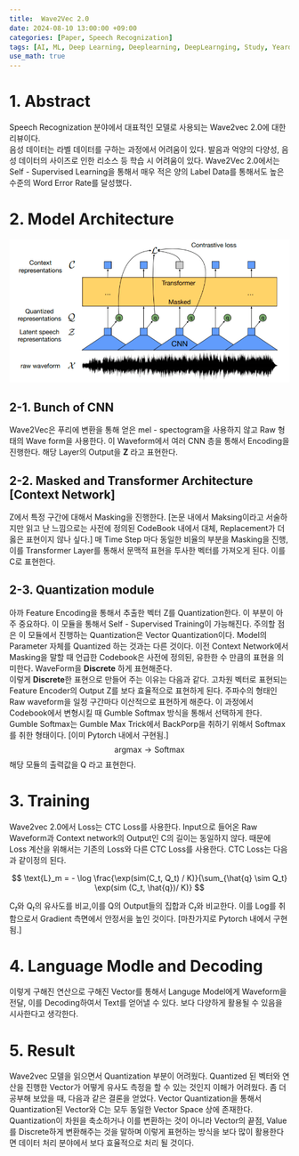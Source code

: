 ```yaml
---
title:  Wave2Vec 2.0
date: 2024-08-10 13:00:00 +09:00
categories: [Paper, Speech Recognization]
tags: [AI, ML, Deep Learning, Deeplearning, DeepLearnging, Study, Yeardream, Model, ASR]		# TAG는 반드시 소문자로 이루어져야함!
use_math: true
---
```


# 1. Abstract

Speech Recognization 분야에서 대표적인 모델로 사용되는 Wave2vec 2.0에 대한 리뷰이다.  
음성 데이터는 라벨 데이터를 구하는 과정에서 어려움이 있다. 발음과 억양의 다양성, 음성 데이터의 사이즈로 인한 리소스 등 학습 시 어려움이 있다.
Wave2Vec 2.0에서는 Self - Supervised Learning을 통해서 매우 적은 양의 Label Data를 통해서도 높은 수준의 Word Error Rate를 달성했다.   

# 2. Model Architecture

![Model Architecture](../assets/img/Wave2vec%202.0/Architecture.png)


## 2-1. Bunch of CNN
Wave2Vec은 푸리에 변환을 통해 얻은 mel - spectogram을 사용하지 않고 Raw 형태의 Wave form을 사용한다. 이 Waveform에서 여러 CNN 층을 통해서 Encoding을 진행한다. 해당 Layer의 Output을 **$\text{Z}$** 라고 표현한다.

## 2-2. Masked and Transformer Architecture [Context Network]

$\text{Z}$에서 특정 구간에 대해서 Masking을 진행한다. [논문 내에서 Maksing이라고 서술하지만 읽고 난 느낌으로는 사전에 정의된 CodeBook 내에서 대체, Replacement가 더 옳은 표현이지 않나 싶다.] 매 Time Step 마다 동일한 비율의 부분을 Masking을 진행, 이를 Transformer Layer를 통해서 문맥적 표현을 투사한 벡터를 가져오게 된다.
이를 $\text{C}$로 표현한다.

## 2-3. Quantization module

아까 Feature Encoding을 통해서 추출한 벡터 $\text{Z}$를 Quantization한다. 이 부분이 아주 중요하다. 이 모듈을 통해서 Self - Supervised Training이 가능해진다. 주의할 점은 이 모듈에서 진행하는 Quantization은 Vector Quantization이다. Model의 Parameter 자체를 Quantized 하는 것과는 다른 것이다. 이전 Context Network에서 Masking을 말할 때 언급한 Codebook은 사전에 정의된, 유한한 수 만큼의 표현을 의미한다. WaveForm을 **Discrete** 하게 표현해준다.  
이렇게 **Discrete**한 표현으로 만들어 주는 이유는 다음과 같다.
고차원 벡터로 표현되는 Feature Encoder의 Output $\text{Z}$를 보다 효율적으로 표현하게 된다. 주파수의 형태인 Raw waveform을 일정 구간마다 이산적으로 표현하게 해준다. 이 과정에서 Codebook에서 변형시킬 때 Gumble Softmax 방식을 통해서 선택하게 한다. Gumble Softmax는 Gumble Max Trick에서 BackPorp을 취하기 위해서 Softmax를 취한 형태이다. [이미 Pytorch 내에서 구현됨.]
$$
\text{argmax} \rightarrow \text{Softmax}
$$
해당 모듈의 출력값을 $\text{Q}$ 라고 표현한다.

# 3. Training
Wave2vec 2.0에서 Loss는 CTC Loss를 사용한다. Input으로 들어온 Raw Waveform과 Context network의 Output인 $\text{C}$의 길이는 동일하지 않다. 때문에 Loss 계산을 위해서는 기존의 Loss와 다른 CTC Loss를 사용한다. CTC Loss는 다음과 같이정의 된다.

$$
\text{L}_m = - \log \frac{\exp(sim(C_t, Q_t) / K)}{\sum_{\hat{q} \sim Q_t} \exp(sim (C_t, \hat{q})/ K)} 
$$

$\text{C}_t$와 $\text{Q}_t$의 유사도를 비교,이를 $\text{Q}$의 Output들의 집합과 $\text{C}_t$와 비교한다. 이를 Log를 취함으로서 Gradient 측면에서 안정서을 높인 것이다. [마찬가지로 Pytorch 내에서 구현됨.]

# 4. Language Modle and Decoding
이렇게 구해진 연산으로 구해진 Vector를 통해서 Languge Model에게 Waveform을 전달, 이를 Decoding하여서 Text를 얻어낼 수 있다. 보다 다양하게 활용될 수 있음을 시사한다고 생각한다.

# 5. Result
Wave2vec 모델을 읽으면서 Quantization 부분이 어려웠다. Quantized 된 벡터와 연산을 진행한 Vector가 어떻게 유사도 측정을 할 수 있는 것인지 이해가 어려웠다. 좀 더 공부해 보았을 때, 다음과 같은 결론을 얻었다.
Vector Quantization을 통해서 Quantization된 Vector와  $\text{C}$는 모두 동일한 Vector Space 상에 존재한다. Quantization이 차원을 축소하거나 이를 변환하는 것이 아니라 Vector의 끝점, Value를 Discrete하게 변환해주는 것을 말하며 이렇게 표현하는 방식을 보다 많이 활용한다면 데이터 처리 분야에서 보다 효율적으로 처리 될 것이다.

